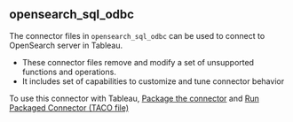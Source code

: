 ## opensearch_sql_odbc

The connector files in `opensearch_sql_odbc` can be used to connect to OpenSearch server in Tableau.

* These connector files remove and modify a set of unsupported functions and operations.
* It includes set of capabilities to customize and tune connector behavior

To use this connector with Tableau, [Package the connector](https://tableau.github.io/connector-plugin-sdk/docs/package-sign) and [Run Packaged Connector (TACO file)](https://tableau.github.io/connector-plugin-sdk/docs/run-taco)